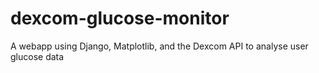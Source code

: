 # dexcom-glucose-monitor
A webapp using Django, Matplotlib, and the Dexcom API to analyse user glucose data
